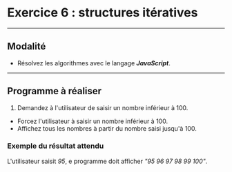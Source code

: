 # Exercice 6 : structures itératives

---

## Modalité

- Résolvez les algorithmes avec le langage ***JavaScript***.

---

## Programme à réaliser

1. Demandez à l'utilisateur de saisir un nombre inférieur à 100.
- Forcez l'utilisateur à saisir un nombre inférieur à 100.
- Affichez tous les nombres à partir du nombre saisi jusqu'à 100.

### Exemple du résultat attendu

L'utilisateur saisit *95*,  e programme doit afficher *"95 96 97 98 99 100"*.